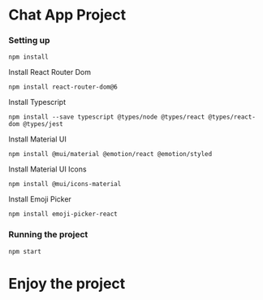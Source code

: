 # Chat App Project

### Setting up

```npm install```

Install React Router Dom

```npm install react-router-dom@6```

Install Typescript

```npm install --save typescript @types/node @types/react @types/react-dom @types/jest```

Install Material UI

```npm install @mui/material @emotion/react @emotion/styled```

Install Material UI Icons

```npm install @mui/icons-material```

Install Emoji Picker

```npm install emoji-picker-react```

### Running the project

```npm start```

# Enjoy the project
